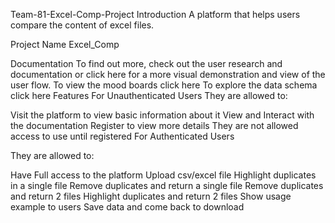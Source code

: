 Team-81-Excel-Comp-Project
Introduction
A platform that helps users compare the content of excel files.

Project Name
Excel_Comp

Documentation
To find out more, check out the user research and documentation or click here for a more visual demonstration and view of the user flow.
To view the mood boards click here
To explore the data schema click here
Features
For Unauthenticated Users
They are allowed to:

Visit the platform to view basic information about it
View and Interact with the documentation
Register to view more details
They are not allowed access to use until registered
For Authenticated Users

They are allowed to:

Have Full access to the platform
Upload csv/excel file
Highlight duplicates in a single file
Remove duplicates and return a single file
Remove duplicates and return 2 files
Highlight duplicates and return 2 files
Show usage example to users
Save data and come back to download